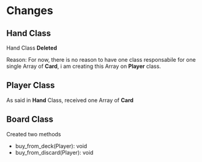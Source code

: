 # Changes #

## Hand Class ##
Hand Class **Deleted**

Reason: For now, there is no reason to have one class responsabile for one single Array of **Card**, i am creating this Array on **Player** class.

## Player Class ##
As said in **Hand** Class, received one Array of **Card**

## Board Class ##
Created two methods
* buy_from_deck(Player): void
* buy_from_discard(Player): void
